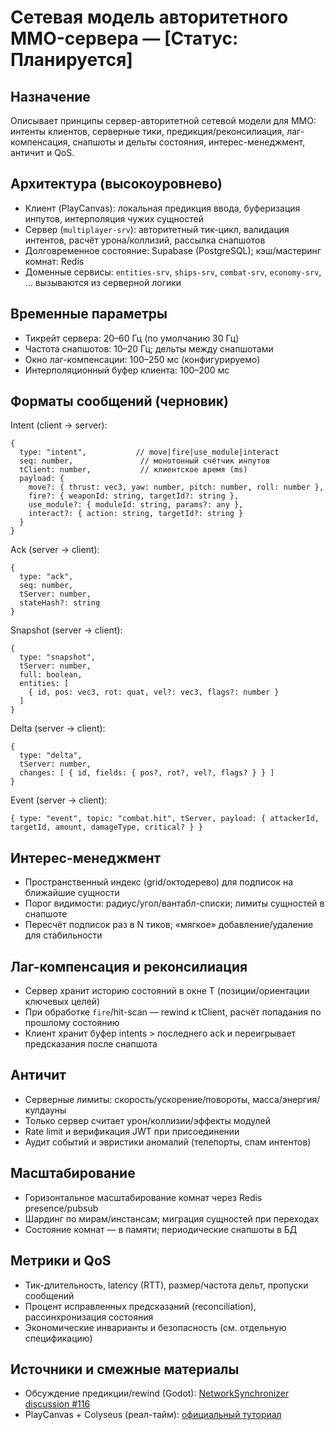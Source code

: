 # Сетевая модель авторитетного MMO-сервера — [Статус: Планируется]

## Назначение

Описывает принципы сервер-авторитетной сетевой модели для MMO: интенты клиентов, серверные тики, предикция/реконсилиация, лаг-компенсация, снапшоты и дельты состояния, интерес-менеджмент, античит и QoS.

## Архитектура (высокоуровнево)

-   Клиент (PlayCanvas): локальная предикция ввода, буферизация инпутов, интерполяция чужих сущностей
-   Сервер (`multiplayer-srv`): авторитетный тик-цикл, валидация интентов, расчёт урона/коллизий, рассылка снапшотов
-   Долговременное состояние: Supabase (PostgreSQL); кэш/мастеринг комнат: Redis
-   Доменные сервисы: `entities-srv`, `ships-srv`, `combat-srv`, `economy-srv`, … вызываются из серверной логики

## Временные параметры

-   Тикрейт сервера: 20–60 Гц (по умолчанию 30 Гц)
-   Частота снапшотов: 10–20 Гц; дельты между снапшотами
-   Окно лаг-компенсации: 100–250 мс (конфигурируемо)
-   Интерполяционный буфер клиента: 100–200 мс

## Форматы сообщений (черновик)

Intent (client → server):

```
{
  type: "intent",           // move|fire|use_module|interact
  seq: number,               // монотонный счётчик инпутов
  tClient: number,           // клиентское время (ms)
  payload: {
    move?: { thrust: vec3, yaw: number, pitch: number, roll: number },
    fire?: { weaponId: string, targetId?: string },
    use_module?: { moduleId: string, params?: any },
    interact?: { action: string, targetId?: string }
  }
}
```

Ack (server → client):

```
{
  type: "ack",
  seq: number,
  tServer: number,
  stateHash?: string
}
```

Snapshot (server → client):

```
{
  type: "snapshot",
  tServer: number,
  full: boolean,
  entities: [
    { id, pos: vec3, rot: quat, vel?: vec3, flags?: number }
  ]
}
```

Delta (server → client):

```
{
  type: "delta",
  tServer: number,
  changes: [ { id, fields: { pos?, rot?, vel?, flags? } } ]
}
```

Event (server → client):

```
{ type: "event", topic: "combat.hit", tServer, payload: { attackerId, targetId, amount, damageType, critical? } }
```

## Интерес-менеджмент

-   Пространственный индекс (grid/октодерево) для подписок на ближайшие сущности
-   Порог видимости: радиус/угол/вантабл-списки; лимиты сущностей в снапшоте
-   Пересчёт подписок раз в N тиков; «мягкое» добавление/удаление для стабильности

## Лаг-компенсация и реконсилиация

-   Сервер хранит историю состояний в окне Т (позиции/ориентации ключевых целей)
-   При обработке `fire`/hit-scan — rewind к tClient, расчёт попадания по прошлому состоянию
-   Клиент хранит буфер intents > последнего ack и переигрывает предсказания после снапшота

## Античит

-   Серверные лимиты: скорость/ускорение/повороты, масса/энергия/кулдауны
-   Только сервер считает урон/коллизии/эффекты модулей
-   Rate limit и верификация JWT при присоединении
-   Аудит событий и эвристики аномалий (телепорты, спам интентов)

## Масштабирование

-   Горизонтальное масштабирование комнат через Redis presence/pubsub
-   Шардинг по мирам/инстансам; миграция сущностей при переходах
-   Состояние комнат — в памяти; периодические снапшоты в БД

## Метрики и QoS

-   Тик-длительность, latency (RTT), размер/частота дельт, пропуски сообщений
-   Процент исправленных предсказаний (reconciliation), рассинхронизация состояния
-   Экономические инварианты и безопасность (см. отдельную спецификацию)

## Источники и смежные материалы

-   Обсуждение предикции/rewind (Godot): [NetworkSynchronizer discussion #116](https://github.com/GameNetworking/NetworkSynchronizer/discussions/116)
-   PlayCanvas + Colyseus (реал-тайм): [официальный туториал](https://developer.playcanvas.com/tutorials/real-time-multiplayer-colyseus/)
